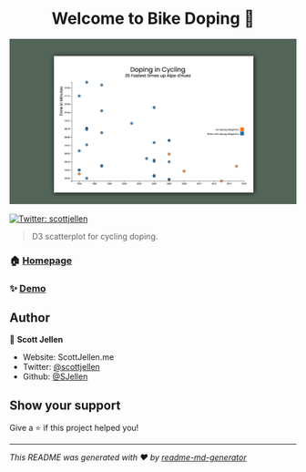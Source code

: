<h1 align="center">Welcome to Bike Doping 👋</h1>

![screenshot](https://github.com/SJellen/bikeDoping/blob/master/ScreenShot.png)
<p>
  <a href="https://twitter.com/scottjellen" target="_blank">
    <img alt="Twitter: scottjellen" src="https://img.shields.io/twitter/follow/scottjellen.svg?style=social" />
  </a>
</p>

> D3 scatterplot for cycling doping.

### 🏠 [Homepage](https://bike-doping.vercel.app/)

### ✨ [Demo](https://bike-doping.vercel.app/)

## Author

👤 **Scott Jellen**

* Website: ScottJellen.me
* Twitter: [@scottjellen](https://twitter.com/scottjellen)
* Github: [@SJellen](https://github.com/SJellen)

## Show your support

Give a ⭐️ if this project helped you!

***
_This README was generated with ❤️ by [readme-md-generator](https://github.com/kefranabg/readme-md-generator)_